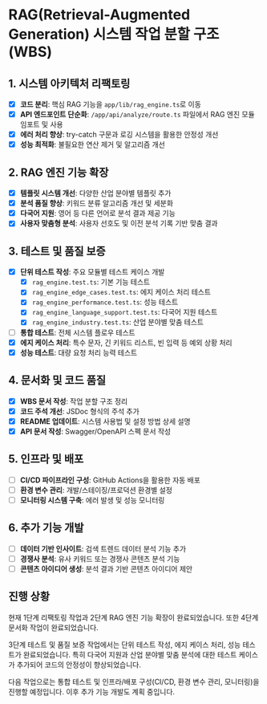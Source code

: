 # RAG(Retrieval-Augmented Generation) 시스템 작업 분할 구조(WBS)

## 1. 시스템 아키텍처 리팩토링

- [x] **코드 분리**: 핵심 RAG 기능을 `app/lib/rag_engine.ts`로 이동
- [x] **API 엔드포인트 단순화**: `/app/api/analyze/route.ts` 파일에서 RAG 엔진 모듈 임포트 및 사용
- [x] **에러 처리 향상**: try-catch 구문과 로깅 시스템을 활용한 안정성 개선
- [x] **성능 최적화**: 불필요한 연산 제거 및 알고리즘 개선

## 2. RAG 엔진 기능 확장

- [x] **템플릿 시스템 개선**: 다양한 산업 분야별 템플릿 추가
- [x] **분석 품질 향상**: 키워드 분류 알고리즘 개선 및 세분화
- [x] **다국어 지원**: 영어 등 다른 언어로 분석 결과 제공 기능
- [x] **사용자 맞춤형 분석**: 사용자 선호도 및 이전 분석 기록 기반 맞춤 결과

## 3. 테스트 및 품질 보증

- [x] **단위 테스트 작성**: 주요 모듈별 테스트 케이스 개발
  - [x] `rag_engine.test.ts`: 기본 기능 테스트
  - [x] `rag_engine_edge_cases.test.ts`: 에지 케이스 처리 테스트
  - [x] `rag_engine_performance.test.ts`: 성능 테스트
  - [x] `rag_engine_language_support.test.ts`: 다국어 지원 테스트
  - [x] `rag_engine_industry.test.ts`: 산업 분야별 맞춤 테스트
- [ ] **통합 테스트**: 전체 시스템 플로우 테스트
- [x] **에지 케이스 처리**: 특수 문자, 긴 키워드 리스트, 빈 입력 등 예외 상황 처리
- [x] **성능 테스트**: 대량 요청 처리 능력 테스트

## 4. 문서화 및 코드 품질

- [x] **WBS 문서 작성**: 작업 분할 구조 정리
- [x] **코드 주석 개선**: JSDoc 형식의 주석 추가
- [x] **README 업데이트**: 시스템 사용법 및 설정 방법 상세 설명
- [x] **API 문서 작성**: Swagger/OpenAPI 스펙 문서 작성

## 5. 인프라 및 배포

- [ ] **CI/CD 파이프라인 구성**: GitHub Actions을 활용한 자동 배포
- [ ] **환경 변수 관리**: 개발/스테이징/프로덕션 환경별 설정
- [ ] **모니터링 시스템 구축**: 에러 발생 및 성능 모니터링

## 6. 추가 기능 개발

- [ ] **데이터 기반 인사이트**: 검색 트렌드 데이터 분석 기능 추가
- [ ] **경쟁사 분석**: 유사 키워드 또는 경쟁사 콘텐츠 분석 기능
- [ ] **콘텐츠 아이디어 생성**: 분석 결과 기반 콘텐츠 아이디어 제안

## 진행 상황

현재 1단계 리팩토링 작업과 2단계 RAG 엔진 기능 확장이 완료되었습니다. 또한 4단계 문서화 작업이 완료되었습니다.

3단계 테스트 및 품질 보증 작업에서는 단위 테스트 작성, 에지 케이스 처리, 성능 테스트가 완료되었습니다. 특히 다국어 지원과 산업 분야별 맞춤 분석에 대한 테스트 케이스가 추가되어 코드의 안정성이 향상되었습니다.

다음 작업으로는 통합 테스트 및 인프라/배포 구성(CI/CD, 환경 변수 관리, 모니터링)을 진행할 예정입니다. 이후 추가 기능 개발도 계획 중입니다. 